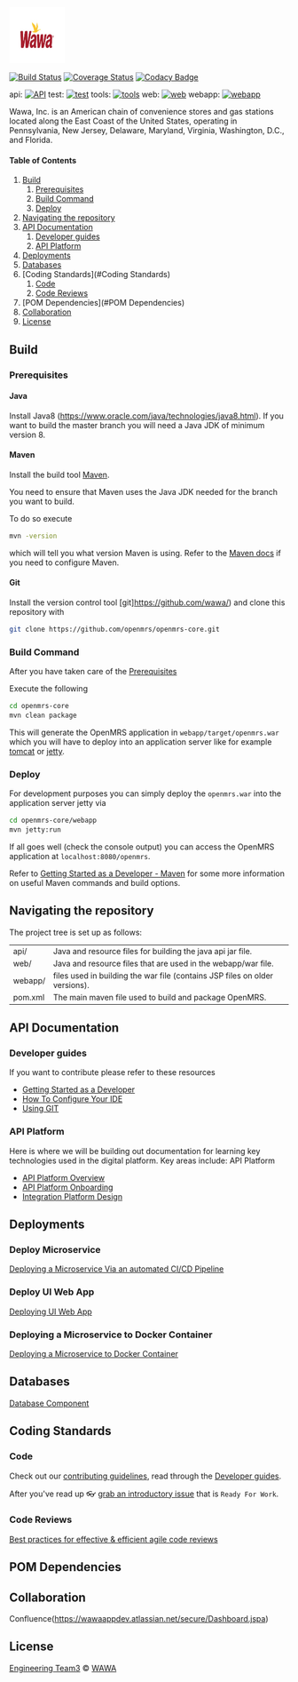 <img src="images/wawa.jpg" width="100" height="100"/>

[![Build Status](https://travis-ci.org/openmrs/openmrs-core.svg?branch=master)](https://travis-ci.org/openmrs/openmrs-core) [![Coverage Status](https://coveralls.io/repos/github/openmrs/openmrs-core/badge.svg?branch=master)](https://coveralls.io/github/openmrs/openmrs-core?branch=master) [![Codacy Badge](https://api.codacy.com/project/badge/Grade/a51303ee46c34775a7c31c8d6016da6b)](https://www.codacy.com/app/openmrs/openmrs-core?utm_source=github.com&amp;utm_medium=referral&amp;utm_content=openmrs/openmrs-core&amp;utm_campaign=Badge_Grade)

api: [![API](https://snyk.io/test/github/openmrs/openmrs-core/badge.svg?targetFile=api%2Fpom.xml)](https://snyk.io/test/github/openmrs/openmrs-core?targetFile=api%2Fpom.xml)
test: [![test](https://snyk.io/test/github/openmrs/openmrs-core/badge.svg?targetFile=test%2Fpom.xml)](https://snyk.io/test/github/openmrs/openmrs-core?targetFile=test%2Fpom.xml)
tools: [![tools](https://snyk.io/test/github/openmrs/openmrs-core/badge.svg?targetFile=tools%2Fpom.xml)](https://snyk.io/test/github/openmrs/openmrs-core?targetFile=tools%2Fpom.xml)
web: [![web](https://snyk.io/test/github/openmrs/openmrs-core/badge.svg?targetFile=web%2Fpom.xml)](https://snyk.io/test/github/openmrs/openmrs-core?targetFile=web%2Fpom.xml)
webapp: [![webapp](https://snyk.io/test/github/openmrs/openmrs-core/badge.svg?targetFile=webapp%2Fpom.xml)](https://snyk.io/test/github/openmrs/openmrs-core?targetFile=webapp%2Fpom.xml)

Wawa, Inc. is an American chain of convenience stores and gas stations located along the East Coast of the United States, operating in Pennsylvania, New Jersey, Delaware, Maryland, Virginia, Washington, D.C., and Florida.

#### Table of Contents

1. [Build](#build)
   1. [Prerequisites](#prerequisites)
   2. [Build Command](#build-command)
   3. [Deploy](#deploy)
2. [Navigating the repository](#navigating-the-repository)
3. [API Documentation](#API-Documentation)
   1. [Developer guides](#developer-guides)
   2. [API Platform](#API-Platform)
5. [Deployments](#Deployments)
6. [Databases](#Databases)
7. [Coding Standards](#Coding Standards)
   1. [Code](#code)
   2. [Code Reviews](#code-reviews)
8. [POM Dependencies](#POM Dependencies)
9. [Collaboration](#Collaboration)
10. [License](#license)

## Build

### Prerequisites

#### Java

Install Java8 (https://www.oracle.com/java/technologies/java8.html).
If you want to build the master branch you will need a Java JDK of minimum version 8.

#### Maven

Install the build tool [Maven](https://maven.apache.org/).

You need to ensure that Maven uses the Java JDK needed for the branch you want to build.

To do so execute

```bash
mvn -version
```

which will tell you what version Maven is using. Refer to the [Maven docs](https://maven.apache.org/configure.html) if you need to configure Maven.

#### Git

Install the version control tool [git]https://github.com/wawa/) and clone this repository with

```bash
git clone https://github.com/openmrs/openmrs-core.git
```

### Build Command

After you have taken care of the [Prerequisites](#prerequisites)

Execute the following

```bash
cd openmrs-core
mvn clean package
```

This will generate the OpenMRS application in `webapp/target/openmrs.war` which you will have to deploy into an application server like for example [tomcat](https://tomcat.apache.org/) or [jetty](http://www.eclipse.org/jetty/).

### Deploy

For development purposes you can simply deploy the `openmrs.war` into the application server jetty via

```bash
cd openmrs-core/webapp
mvn jetty:run
```

If all goes well (check the console output) you can access the OpenMRS application at `localhost:8080/openmrs`.

Refer to [Getting Started as a Developer - Maven](https://wiki.openmrs.org/display/docs/Maven) for some more information
on useful Maven commands and build options.

## Navigating the repository

The project tree is set up as follows:

<table>
 <tr>
  <td>api/</td>
  <td>Java and resource files for building the java api jar file.</td>
 </tr>
 <tr>
  <td>web/</td>
  <td>Java and resource files that are used in the webapp/war file.</td>
 </tr>
 <tr>
  <td>webapp/</td>
  <td>files used in building the war file (contains JSP files on older versions).</td>
 </tr>
 <tr>
  <td>pom.xml</td>
  <td>The main maven file used to build and package OpenMRS.</td>
 </tr>  
</table>


## API Documentation

### Developer guides

If you want to contribute please refer to these resources

* [Getting Started as a Developer](https://developer.github.com/v3/guides/getting-started/)
* [How To Configure Your IDE](https://wiki.openmrs.org/display/docs/How-To+Setup+And+Use+Your+IDE)
* [Using GIT](https://docs.github.com/en/github/using-git)

### API Platform

Here is where we will be building out documentation for learning key technologies used in the digital platform.  Key areas include:
API Platform
* [API Platform Overview](https://wawaappdev.atlassian.net/wiki/spaces/KM/pages/212926824/API+Platform+Overview)
* [API Platform Onboarding](https://wawaappdev.atlassian.net/wiki/spaces/KM/pages/328799337/API+Platform+Onboarding)
* [Integration Platform Design](https://wawaappdev.atlassian.net/wiki/spaces/KM/pages/344495079/Integration+Platform+Design)

## Deployments

### Deploy Microservice

[Deploying a Microservice Via an automated CI/CD Pipeline](https://wawaappdev.atlassian.net/wiki/spaces/EE/pages/659751676/SBB+-+BE+Deploy+Microservice)

### Deploy UI Web App
[Deploying UI Web App](https://wawaappdev.atlassian.net/wiki/spaces/EE/pages/660046657/SBB+-+FE+Deploy+UI+Web+App)

### Deploying a Microservice to Docker Container
[Deploying a Microservice to Docker Container](https://www.javainuse.com/devOps/docker/docker-jar)

## Databases
[Database Component](https://wawaappdev.atlassian.net/wiki/spaces/EE/pages/662143302/Databases)

## Coding Standards

### Code

Check out our [contributing guidelines](CONTRIBUTING.md), read through the [Developer guides](#developer-guides).

After you've read up :eyeglasses: [grab an introductory issue](https://wiki.openmrs.org/display/docs/Getting+Started+as+a+Developer) that is `Ready For Work`.

### Code Reviews

[Best practices for effective & efficient agile code reviews](https://queue-it.com/blog/agile-code-review-best-practices/)

## POM Dependencies


## Collaboration

Confluence(https://wawaappdev.atlassian.net/secure/Dashboard.jspa)

## License

[Engineering Team3](https://wawaappdev.atlassian.net/secure/RapidBoard.jspa?rapidView=280&projectKey=EN3) © [WAWA](https://www.wawa.com/)


